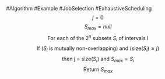 #Algorithm 
#Example 
#JobSelection 
#ExhaustiveScheduling
$$j = 0$$
$$S_{max} = null$$
$$\text{For each of the } 2^n \text{ subsets } S_i \text{ of intervals I}$$
$$\text{If (} S_i \text{ is mutually non-overlapping) and (size(}S_i) \geq j)$$
$$\text{then j = size(}S_i)\text{ and }S_{max} = S_i$$
$$\text{Return }S_{max}$$
